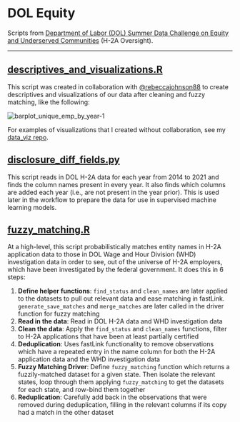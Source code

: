 # DOL Equity
Scripts from [Department of Labor (DOL) Summer Data Challenge on Equity and Underserved Communities](https://www.dol.gov/agencies/oasp/evaluation/currentstudies/Department-of-Labor-Summer-Data-Challenge) (H-2A Oversight).

---
## [descriptives_and_visualizations.R](https://github.com/camguage/dol_equity/blob/main/descriptives_and_visualizations.R)
This script was created in collaboration with [@rebeccajohnson88](https://github.com/rebeccajohnson88) to create descriptives and visualizations of our data after cleaning and fuzzy matching, like the following:

![barplot_unique_emp_by_year-1](https://user-images.githubusercontent.com/71299048/145092106-327a87da-7162-4d43-9bea-9d85c4e8e23c.png)

For examples of visualizations that I created without collaboration, see my [data_viz repo](https://github.com/camguage/data_viz).

## [disclosure_diff_fields.py](https://github.com/camguage/dol_equity/blob/main/disclosure_diff_fields.py)
This script reads in DOL H-2A data for each year from 2014 to 2021 and finds the column names present in every year. It also finds which columns are added each year (i.e., are not present in the year prior). This is used later in the workflow to prepare the data for use in supervised machine learning models.

## [fuzzy_matching.R](https://github.com/camguage/dol_equity/blob/main/fuzzy_matching.R)
At a high-level, this script probabilistically matches entity names in H-2A application data to those in DOL Wage and Hour Division (WHD) investigation data in order to see, out of the universe of H-2A employers, which have been investigated by the federal government. It does this in 6 steps:
1. **Define helper functions**: `find_status` and `clean_names` are later applied to the datasets to pull out relevant data and ease matching in fastLink. `generate_save_matches` and `merge_matches` are later called in the driver function for fuzzy matching
2. **Read in the data**: Read in DOL H-2A data and WHD investigation data
3. **Clean the data**: Apply the `find_status` and `clean_names` functions, filter to H-2A applications that have been at least partially certified
4. **Deduplication**: Uses fastLink functionality to remove observations which have a repeated entry in the name column for both the H-2A application data and the WHD investigation data
5. **Fuzzy Matching Driver**: Define `fuzzy_matching` function which returns a fuzzily-matched dataset for a given state. Then isolate the relevant states, loop through them applying `fuzzy_matching` to get the datasets for each state, and row-bind them together
6. **Reduplication**: Carefully add back in the observations that were removed during deduplication, filling in the relevant columns if its copy had a match in the other dataset
